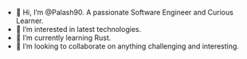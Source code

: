 - 👋 Hi, I’m @Palash90. A passionate Software Engineer and Curious Learner.
- 👀 I’m interested in latest technologies.
- 🌱 I’m currently learning Rust.
- 💞️ I’m looking to collaborate on anything challenging and interesting.
  
<!---
Palash90/Palash90 is a ✨ special ✨ repository because its `README.md` (this file) appears on your GitHub profile.
You can click the Preview link to take a look at your changes.
--->
